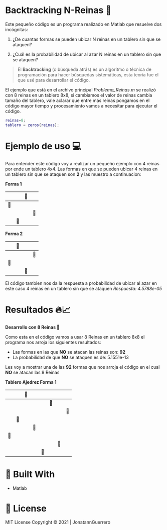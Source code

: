 # Backtracking N-Reinas 👑

Este pequeño código es un programa realizado en Matlab que resuelve dos incógnitas: 

1. ¿De cuantas formas se pueden ubicar N reinas en un tablero sin que se ataquen? 

2. ¿Cuál es la probabilidad de ubicar al azar N reinas en un tablero sin que se ataquen?

>El **Backtracking** (o búsqueda atrás) es un algoritmo o técnica de programación para hacer búsquedas sistemáticas, esta teoría fue el que usé para desarrollar el código.

El ejemplo que está en el archivo principal *Problema_Reinas.m* se realizó con 8 reinas en un tablero 8x8, si cambiamos el valor de reinas cambia tamaño del tablero, vale aclarar que entre más reinas pongamos en el código mayor tiempo y procesamiento vamos a necesitar para ejecutar el código.

```Matlab
reinas=8;
tablero = zeros(reinas);
```
# Ejemplo de uso 💻

Para entender este código voy a realizar un pequeño ejemplo con 4 reinas por ende un tablero 4x4. Las formas en que se pueden ubicar 4 reinas en un tablero sin que se ataquen son **2** y las muestro a continuacion: 

**Forma 1**

|   |   | 👑  |   |
| :------------: | :------------: | :------------: | :------------: |
| 👑  |   |   |   |
|   |   |   |  👑 |
|   |  👑 |   |   |

**Forma 2**

|   |  👑 |   |   |
| :------------: | :------------: | :------------: | :------------: |
|   |   |   |  👑 |
| 👑  |   |   |   |
|   |   |  👑 |   |

El código tambien nos da la respuesta a probabilidad de ubicar al azar en este caso 4 reinas en un tablero sin que se ataquen *Respuesta: 4.5788e-05*

# Resultados 🔥📈
**Desarrollo con 8 Reinas 👑**

Como esta en el código vamos a usar 8 Reinas en un tablero 8x8 el programa nos arroja los siguientes resultados:

- Las formas en las que **NO** se atacan las reinas son: **92**
- La probabilidad de que **NO**  se ataquen es de: 5.1551e-13

Les voy a mostrar una de las **92** formas que nos arroja el código en el cual **NO** se atacan las 8 Reinas

**Tablero Ajedrez Forma 1**

|   |   | 👑  |   |   |   |   |   |
| :------------: | :------------: | :------------: | :------------: | :------------: | :------------: | :------------: | :------------: |
|       |   |   |   |   |  👑 |   |   |
|       |   |   |   |   |   |   | 👑  |
|       | 👑  |   |   |   |   |   |   |
|       |   |   | 👑  |   |   |   |   |
| 👑 |   |   |   |   |   |   |   |
|       |   |   |   |   |   | 👑  |   |
|       |   |   |   | 👑  |   |   |   |


# 🔧 Built With
- Matlab 
# 📝 License
MIT License Copyright © 2021 | JonatannGuerrero

